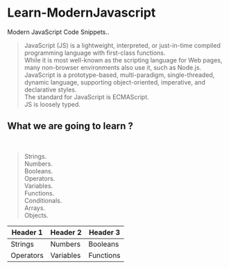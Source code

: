 # Learn-ModernJavascript
Modern JavaScript Code Snippets..
<br />

>  JavaScript (JS) is a lightweight, interpreted, or just-in-time compiled programming language with first-class functions.<br />
>  While it is most well-known as the scripting language for Web pages, many non-browser environments also use it, such as Node.js.<br />
>  JavaScript is a prototype-based, multi-paradigm, single-threaded, dynamic language, supporting object-oriented, imperative, and declarative styles.<br/>
>  The standard for JavaScript is ECMAScript.<br />
>  JS is loosely typed.<br />

## What we are going to learn ?
</br>

> Strings.<br />
> Numbers.<br />
> Booleans.<br />
> Operators.<br />
> Variables. <br />
> Functions.<br />
> Conditionals.<br />
> Arrays.<br />
> Objects.<br />

| Header 1 | Header 2 | Header 3 |
|----------|----------|----------|
| Strings  | Numbers  | Booleans  |
| Operators  | Variables  | Functions  |
